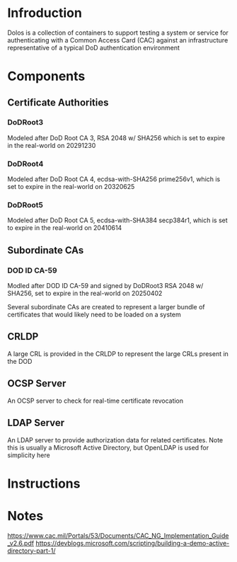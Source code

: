 # Infroduction
Dolos is a collection of containers to support testing a system or service for authenticating with a Common Access Card (CAC) against an infrastructure representative of a typical DoD authentication environment

# Components
## Certificate Authorities
### DoDRoot3
Modeled after DoD Root CA 3, RSA 2048 w/ SHA256 which is set to expire in the real-world on 20291230

### DoDRoot4
Modeled after DoD Root CA 4, ecdsa-with-SHA256 prime256v1, which is set to expire in the real-world on 20320625

### DoDRoot5
Modeled after DoD Root CA 5, ecdsa-with-SHA384 secp384r1, which is set to expire in the real-world on 20410614

## Subordinate CAs
### DOD ID CA-59
Modled after DOD ID CA-59 and signed by DoDRoot3 RSA 2048 w/ SHA256, set to expire in the real-world on 20250402

Several subordinate CAs are created to represent a larger bundle of certificates that would likely need to be loaded on a system
## CRLDP
A large CRL is provided in the CRLDP to represent the large CRLs present in the DOD 
## OCSP Server
An OCSP server to check for real-time certificate revocation
## LDAP Server
An LDAP server to provide authorization data for related certificates. Note this is usually a Microsoft Active Directory, but OpenLDAP is used for simplicity here

# Instructions

# Notes
https://www.cac.mil/Portals/53/Documents/CAC_NG_Implementation_Guide_v2.6.pdf
https://devblogs.microsoft.com/scripting/building-a-demo-active-directory-part-1/
